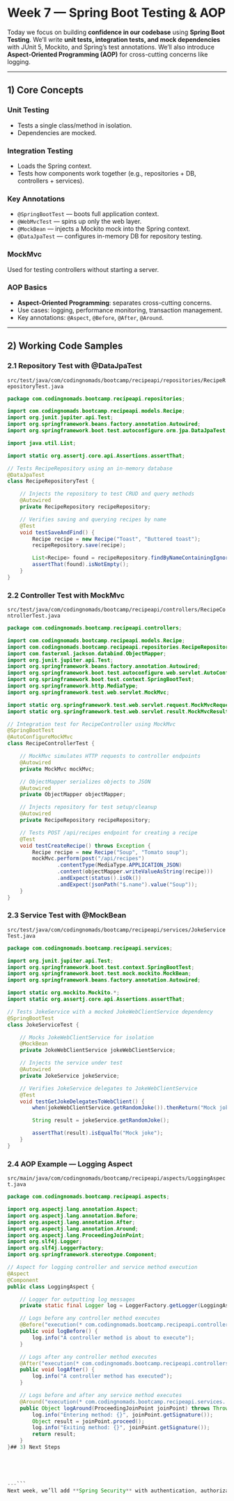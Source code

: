 # Week 7 — Spring Boot Testing & AOP

Today we focus on building **confidence in our codebase** using **Spring Boot Testing**. We’ll write **unit tests, integration tests, and mock dependencies** with JUnit 5, Mockito, and Spring’s test annotations. We’ll also introduce **Aspect-Oriented Programming (AOP)** for cross-cutting concerns like logging.

---

## 1) Core Concepts

### Unit Testing
- Tests a single class/method in isolation.  
- Dependencies are mocked.

### Integration Testing
- Loads the Spring context.  
- Tests how components work together (e.g., repositories + DB, controllers + services).

### Key Annotations
- `@SpringBootTest` — boots full application context.  
- `@WebMvcTest` — spins up only the web layer.  
- `@MockBean` — injects a Mockito mock into the Spring context.  
- `@DataJpaTest` — configures in-memory DB for repository testing.

### MockMvc
Used for testing controllers without starting a server.

### AOP Basics
- **Aspect-Oriented Programming**: separates cross-cutting concerns.  
- Use cases: logging, performance monitoring, transaction management.  
- Key annotations: `@Aspect`, `@Before`, `@After`, `@Around`.

---

## 2) Working Code Samples

### 2.1 Repository Test with @DataJpaTest

`src/test/java/com/codingnomads/bootcamp/recipeapi/repositories/RecipeRepositoryTest.java`
```java
package com.codingnomads.bootcamp.recipeapi.repositories;

import com.codingnomads.bootcamp.recipeapi.models.Recipe;
import org.junit.jupiter.api.Test;
import org.springframework.beans.factory.annotation.Autowired;
import org.springframework.boot.test.autoconfigure.orm.jpa.DataJpaTest;

import java.util.List;

import static org.assertj.core.api.Assertions.assertThat;

// Tests RecipeRepository using an in-memory database
@DataJpaTest
class RecipeRepositoryTest {

    // Injects the repository to test CRUD and query methods
    @Autowired
    private RecipeRepository recipeRepository;

    // Verifies saving and querying recipes by name
    @Test
    void testSaveAndFind() {
        Recipe recipe = new Recipe("Toast", "Buttered toast");
        recipeRepository.save(recipe);

        List<Recipe> found = recipeRepository.findByNameContainingIgnoreCase("toast");
        assertThat(found).isNotEmpty();
    }
}
```

### 2.2 Controller Test with MockMvc

`src/test/java/com/codingnomads/bootcamp/recipeapi/controllers/RecipeControllerTest.java`
```java
package com.codingnomads.bootcamp.recipeapi.controllers;

import com.codingnomads.bootcamp.recipeapi.models.Recipe;
import com.codingnomads.bootcamp.recipeapi.repositories.RecipeRepository;
import com.fasterxml.jackson.databind.ObjectMapper;
import org.junit.jupiter.api.Test;
import org.springframework.beans.factory.annotation.Autowired;
import org.springframework.boot.test.autoconfigure.web.servlet.AutoConfigureMockMvc;
import org.springframework.boot.test.context.SpringBootTest;
import org.springframework.http.MediaType;
import org.springframework.test.web.servlet.MockMvc;

import static org.springframework.test.web.servlet.request.MockMvcRequestBuilders.*;
import static org.springframework.test.web.servlet.result.MockMvcResultMatchers.*;

// Integration test for RecipeController using MockMvc
@SpringBootTest
@AutoConfigureMockMvc
class RecipeControllerTest {

    // MockMvc simulates HTTP requests to controller endpoints
    @Autowired
    private MockMvc mockMvc;

    // ObjectMapper serializes objects to JSON
    @Autowired
    private ObjectMapper objectMapper;

    // Injects repository for test setup/cleanup
    @Autowired
    private RecipeRepository recipeRepository;

    // Tests POST /api/recipes endpoint for creating a recipe
    @Test
    void testCreateRecipe() throws Exception {
        Recipe recipe = new Recipe("Soup", "Tomato soup");
        mockMvc.perform(post("/api/recipes")
                .contentType(MediaType.APPLICATION_JSON)
                .content(objectMapper.writeValueAsString(recipe)))
                .andExpect(status().isOk())
                .andExpect(jsonPath("$.name").value("Soup"));
    }
}
```

### 2.3 Service Test with @MockBean

`src/test/java/com/codingnomads/bootcamp/recipeapi/services/JokeServiceTest.java`
```java
package com.codingnomads.bootcamp.recipeapi.services;

import org.junit.jupiter.api.Test;
import org.springframework.boot.test.context.SpringBootTest;
import org.springframework.boot.test.mock.mockito.MockBean;
import org.springframework.beans.factory.annotation.Autowired;

import static org.mockito.Mockito.*;
import static org.assertj.core.api.Assertions.assertThat;

// Tests JokeService with a mocked JokeWebClientService dependency
@SpringBootTest
class JokeServiceTest {

    // Mocks JokeWebClientService for isolation
    @MockBean
    private JokeWebClientService jokeWebClientService;

    // Injects the service under test
    @Autowired
    private JokeService jokeService;

    // Verifies JokeService delegates to JokeWebClientService
    @Test
    void testGetJokeDelegatesToWebClient() {
        when(jokeWebClientService.getRandomJoke()).thenReturn("Mock joke");

        String result = jokeService.getRandomJoke();

        assertThat(result).isEqualTo("Mock joke");
    }
}
```

### 2.4 AOP Example — Logging Aspect

`src/main/java/com/codingnomads/bootcamp/recipeapi/aspects/LoggingAspect.java`
```java
package com.codingnomads.bootcamp.recipeapi.aspects;

import org.aspectj.lang.annotation.Aspect;
import org.aspectj.lang.annotation.Before;
import org.aspectj.lang.annotation.After;
import org.aspectj.lang.annotation.Around;
import org.aspectj.lang.ProceedingJoinPoint;
import org.slf4j.Logger;
import org.slf4j.LoggerFactory;
import org.springframework.stereotype.Component;

// Aspect for logging controller and service method execution
@Aspect
@Component
public class LoggingAspect {

    // Logger for outputting log messages
    private static final Logger log = LoggerFactory.getLogger(LoggingAspect.class);

    // Logs before any controller method executes
    @Before("execution(* com.codingnomads.bootcamp.recipeapi.controllers..*(..))")
    public void logBefore() {
        log.info("A controller method is about to execute");
    }

    // Logs after any controller method executes
    @After("execution(* com.codingnomads.bootcamp.recipeapi.controllers..*(..))")
    public void logAfter() {
        log.info("A controller method has executed");
    }

    // Logs before and after any service method executes
    @Around("execution(* com.codingnomads.bootcamp.recipeapi.services..*(..))")
    public Object logAround(ProceedingJoinPoint joinPoint) throws Throwable {
        log.info("Entering method: {}", joinPoint.getSignature());
        Object result = joinPoint.proceed();
        log.info("Exiting method: {}", joinPoint.getSignature());
        return result;
    }
}## 3) Next Steps





---```
Next week, we’ll add **Spring Security** with authentication, authorization, and JWT/session-based login to protect our API.

